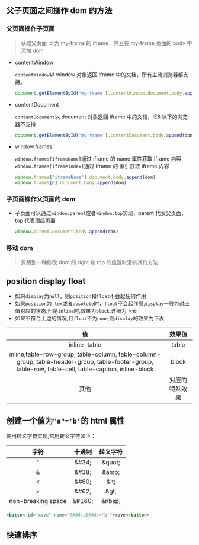 ## 父子页面之间操作 dom 的方法

### 父页面操作子页面

> 获取父页面 id 为 my-frame 的 iframe，并且在 my-frame 页面的 body 中添加 dom

- contentWindow

  `contentWindow`以 window 对象返回 iframe 中的文档，所有主流浏览器都支持。

  ```js
  document.getElementById('my-frame').contentWindow.document.body.append(dom)
  ```

- contentDocument

  `contentDocument`以 document 对象返回 iframe 中的文档，IE8 以下的浏览器不支持

  ```js
  document.getElementById('my-frame').contentDocument.body.append(dom)
  ```

- window.frames

  `window.frames[iframeName]`通过 iframe 的 name 属性获取 iframe 内容
  `window.frames[iframeIndex]`通过 iframe 的 索引获取 iframe 内容

  ```js
  window.frames['iframeName'].document.body.append(dom)
  window.frames[0].document.body.append(dom)
  ```

### 子页面操作父页面的 dom

- 子页面可以通过`window.parent`或者`window.top`实现，parent 代表父页面，top 代表顶级页面

  ```js
  window.parent.document.body.append(dom)
  ```

### 移动 dom

> 只想到一种修改 dom 的 right 和 top 的值暂时没有其他方法

## position display float

- 如果`display`为`null`，则`position`和`float`不会起任何作用
- 如果`position`为`flex`或者`absolute`时，`float`不会起作用,`display`一般为对应值对应的状态,但是`inline`时,效果为`block`,详细为下表
- 如果不符合上边的情况,且`float`不为`none`,则`display`的效果为下表

|                                                                          值                                                                          |     效果值     |
| :--------------------------------------------------------------------------------------------------------------------------------------------------: | :------------: |
|                                                                     inline-table                                                                     |     table      |
| inline,table-row-group, table-column, table-column-group, table-header-group, table-footer-group, table-row, table-cell, table-caption, inline-block |     block      |
|                                                                         其他                                                                         | 对应的特殊效果 |

## 创建一个值为`"a"='b'`的 html 属性

使用转义字符实现,常用转义字符如下：

|        字符        | 十进制  | 转义字符 |
| :----------------: | :-----: | :------: |
|         "          | \&#34;  | \&quot;  |
|         &          | \&#38;  |  \&amp;  |
|         <          | \&#60;  |  \&lt;   |
|         >          | \&#62;  |  \&gt;   |
| non-breaking space | \&#160; | \&nbsp;  |

```html
<button id="move" name="&#34;a&#34;='b'">move</button>
```


## 快速排序